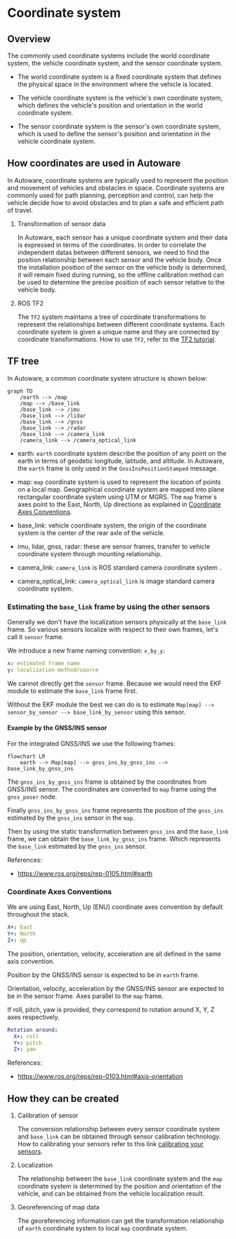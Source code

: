 # Coordinate system

## Overview

The commonly used coordinate systems include the world coordinate system, the vehicle coordinate system, and the sensor coordinate system.

- The world coordinate system is a fixed coordinate system that defines the physical space in the environment where the vehicle is located.

- The vehicle coordinate system is the vehicle's own coordinate system, which defines the vehicle's position and orientation in the world coordinate system.

- The sensor coordinate system is the sensor's own coordinate system, which is used to define the sensor's position and orientation in the vehicle coordinate system.

## How coordinates are used in Autoware

In Autoware, coordinate systems are typically used to represent the position and movement of vehicles and obstacles in space. Coordinate systems are commonly used for path planning, perception and control, can help the vehicle decide how to avoid obstacles and to plan a safe and efficient path of travel.

1. Transformation of sensor data

   In Autoware, each sensor has a unique coordinate system and their data is expressed in terms of the coordinates. In order to correlate the independent datas between different sensors, we need to find the position relationship between each sensor and the vehicle body. Once the installation position of the sensor on the vehicle body is determined, it will remain fixed during running, so the offline calibration method can be used to determine the precise position of each sensor relative to the vehicle body.

2. ROS TF2

   The `TF2` system maintains a tree of coordinate transformations to represent the relationships between different coordinate systems. Each coordinate system is given a unique name and they are connected by coordinate transformations. How to use `TF2`, refer to the [TF2 tutorial](http://docs.ros.org/en/galactic/Concepts/About-Tf2.html).

## TF tree

In Autoware, a common coordinate system structure is shown below:

```mermaid
graph TD
    /earth --> /map
    /map --> /base_link
    /base_link --> /imu
    /base_link --> /lidar
    /base_link --> /gnss
    /base_link --> /radar
    /base_link --> /camera_link
    /camera_link --> /camera_optical_link
```

- earth: `earth` coordinate system describe the position of any point on the earth in terms of geodetic longitude, latitude, and altitude. In Autoware, the `earth` frame is only used in the `GnssInsPositionStamped` message.

- map: `map` coordinate system is used to represent the location of points on a local map. Geographical coordinate system are mapped into plane rectangular coordinate system using UTM or MGRS. The `map` frame`s axes point to the East, North, Up directions as explained in [Coordinate Axes Conventions](#coordinate-axes-conventions).

- base_link: vehicle coordinate system, the origin of the coordinate system is the center of the rear axle of the vehicle.

- imu, lidar, gnss, radar: these are sensor frames, transfer to vehicle coordinate system through mounting relationship.

- camera_link: `camera_link` is ROS standard camera coordinate system .

- camera_optical_link: `camera_optical_link` is image standard camera coordinate system.

### Estimating the `base_link` frame by using the other sensors

Generally we don't have the localization sensors physically at the `base_link` frame. So various sensors localize with respect to their own frames, let's call it `sensor` frame.

We introduce a new frame naming convention: `x_by_y`:

```yaml
x: estimated frame name
y: localization method/source
```

We cannot directly get the `sensor` frame. Because we would need the EKF module to estimate the `base_link` frame first.

Without the EKF module the best we can do is to estimate `Map[map] --> sensor_by_sensor --> base_link_by_sensor` using this sensor.

#### Example by the GNSS/INS sensor

For the integrated GNSS/INS we use the following frames:

```mermaid
flowchart LR
    earth --> Map[map] --> gnss_ins_by_gnss_ins --> base_link_by_gnss_ins
```

The `gnss_ins_by_gnss_ins` frame is obtained by the coordinates from GNSS/INS sensor. The coordinates are converted to `map` frame using the `gnss_poser` node.

Finally `gnss_ins_by_gnss_ins` frame represents the position of the `gnss_ins` estimated by the `gnss_ins` sensor in the `map`.

Then by using the static transformation between `gnss_ins` and the `base_link` frame, we can obtain the `base_link_by_gnss_ins` frame. Which represents the `base_link` estimated by the `gnss_ins` sensor.

References:

- <https://www.ros.org/reps/rep-0105.html#earth>

### Coordinate Axes Conventions

We are using East, North, Up (ENU) coordinate axes convention by default throughout the stack.

```yaml
X+: East
Y+: North
Z+: Up
```

The position, orientation, velocity, acceleration are all defined in the same axis convention.

Position by the GNSS/INS sensor is expected to be in `earth` frame.

Orientation, velocity, acceleration by the GNSS/INS sensor are expected to be in the sensor frame. Axes parallel to the `map` frame.

If roll, pitch, yaw is provided, they correspond to rotation around X, Y, Z axes respectively.

```yaml
Rotation around:
  X+: roll
  Y+: pitch
  Z+: yaw
```

References:

- <https://www.ros.org/reps/rep-0103.html#axis-orientation>

## How they can be created

1. Calibration of sensor

   The conversion relationship between every sensor coordinate system and `base_link` can be obtained through sensor calibration technology. How to calibrating your sensors refer to this link [calibrating your sensors](https://autowarefoundation.github.io/autoware-documentation/main/how-to-guides/calibrating-your-sensors/).

2. Localization

   The relationship between the `base_link` coordinate system and the `map` coordinate system is determined by the position and orientation of the vehicle, and can be obtained from the vehicle localization result.

3. Georeferencing of map data

   The georeferencing information can get the transformation relationship of `earth` coordinate system to local `map` coordinate system.
